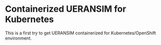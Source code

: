 # Containerized UERANSIM for Kubernetes

This is a first try to get UERANSIM containerized for Kubernetes/OpenShift environment.
